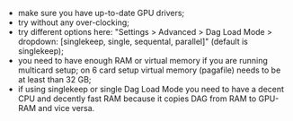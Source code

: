 - make sure you have up-to-date GPU drivers;
- try without any over-clocking;
- try different options here: "Settings > Advanced > Dag Load Mode > dropdown: [singlekeep, single, sequental, parallel]" (default is singlekeep);
- you need to have enough RAM or virtual memory if you are running multicard setup; on 6 card setup virtual memory (pagafile) needs to be at least than 32 GB;
- if using singlekeep or single Dag Load Mode you need to have a decent CPU and decently fast RAM because it copies DAG from RAM to GPU-RAM and vice versa.
